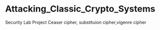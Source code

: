 # Attacking_Classic_Crypto_Systems
Security Lab Project
Ceaser cipher, substituion cipher,vigenre cipher
